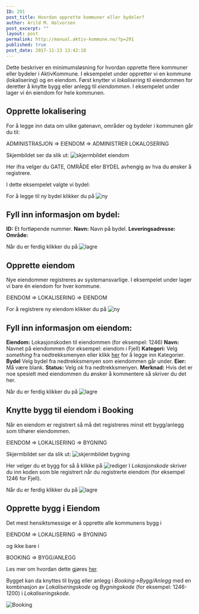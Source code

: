 ```yaml
---
ID: 291
post_title: Hvordan opprette kommuner eller bydeler?
author: Arild M. Halvorsen
post_excerpt: ""
layout: post
permalink: http://manual.aktiv-kommune.no/?p=291
published: true
post_date: 2017-11-13 13:42:18
---
```

Dette beskriver en minimumsløsning for hvordan opprette flere kommuner eller bydeler i AktivKommune. I eksempelet under oppretter vi en kommune (lokalisering) og en eiendom. Først knytter vi *lokalisering* til eiendommen for deretter å knytte bygg eller anlegg til *eiendommen*. I eksempelet under lager vi én eiendom for hele kommunen.

## Opprette lokalisering

For å legge inn data om ulike gatenavn, områder og bydeler i kommunen går du til:

ADMINISTRASJON => EIENDOM => ADMINISTRER LOKALOSERING

Skjembildet ser da slik ut: 
![skjermbildet eiendom](http://manual.aktiv-kommune.no/wp-content/uploads/2017/12/eiendom.png)

Her ifra velger du GATE, OMRÅDE eller BYDEL avhengig av hva du ønsker å registrere. 

I dette eksempelet valgte vi bydel:

For å legge til ny bydel klikker du på 
![ny](http://manual.aktiv-kommune.no/wp-content/uploads/2017/12/NY.png)

## Fyll inn informasjon om bydel:
**ID:** Et fortløpende nummer.
**Navn:** Navn på bydel. 
**Leveringsadresse:**
**Område:**

Når du er ferdig klikker du på 
![lagre](http://manual.aktiv-kommune.no/wp-content/uploads/2017/12/lagre.png)


## Opprette eiendom
Nye eiendommer registreres av systemansvarlige. I eksempelet under lager vi bare én eiendom for hver kommune.

EIENDOM => LOKALISERING => EIENDOM 

For å registrere ny eiendom klikker du på 
![ny](http://manual.aktiv-kommune.no/wp-content/uploads/2017/12/NY.png)

## Fyll inn informasjon om eiendom:
**Eiendom:** Lokasjonskoden til eiendommen (for eksempel: 1246)
**Navn:** Navnet på eiendommen (for eksempel: eiendom i Fjell)
**Kategori:** Velg *something* fra nedtrekksmenyen eller klikk [her](https://manual.aktiv-kommune.no/?p=700) for å legge inn Kategorier.
**Bydel** Velg bydel fra nedtrekksmenyen som eiendommen går under. 
**Eier:** Må være blank.
**Status:** Velg *ok* fra nedtrekksmenyen.
**Merknad:** Hvis det er noe spesielt med eiendommen du ønsker å kommentere så skriver du det her. 

Når du er ferdig klikker du på 
![lagre](http://manual.aktiv-kommune.no/wp-content/uploads/2017/12/lagre.png)

## Knytte bygg til eiendom i Booking
Når en eiendom er registrert så må det registreres minst ett bygg/anlegg som tilhører eiendommen.  

EIENDOM => LOKALISERING => BYGNING

Skjermbildet ser da slik ut: 
![skjermbildet bygning](http://manual.aktiv-kommune.no/wp-content/uploads/2017/12/eiendombygning.png)

Her velger du et bygg for så å klikke på 
![rediger](http://manual.aktiv-kommune.no/wp-content/uploads/2017/12/rediger.png)
I *Lokasjonskode* skriver du inn koden som ble registrert når du registrerte eiendom (for eksempel 1246 for Fjell).

Når du er ferdig klikker du på 
![lagre](http://manual.aktiv-kommune.no/wp-content/uploads/2017/12/lagre.png)

## Opprette bygg i Eiendom
Det mest hensiktsmessige er å opprette alle kommunens bygg i 

EIENDOM => LOKALISERING => BYGNING

og ikke bare i 

BOOKING => BYGG/ANLEGG

Les mer om hvordan dette gjøres [her](http://manual.aktiv-kommune.no/?p=321).

Bygget kan da knyttes til bygg eller anlegg i *Booking->Bygg/Anlegg* med en kombinasjon av *Lokaliseringskode* og *Bygningskode* (for eksempel: 1246-1200) i *Lokaliseringskode*.

![Booking ](http://manual.aktiv-kommune.no/wp-content/uploads/2017/11/booking_bygg-anlegg-e1511184434853.png)